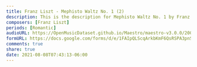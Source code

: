 ```yaml
---
title: Franz Liszt - Mephisto Waltz No. 1 (2)
description: This is the description for Mephisto Waltz No. 1 by Franz Liszt
composers: [Franz Liszt]
periods: [Romantic]
audioURL: https://OpenMusicDataset.github.io/Maestro/maestro-v3.0.0/2004/MIDI-Unprocessed_SMF_12_01_2004_01-05_ORIG_MID--AUDIO_12_R1_2004_10_Track10_wav.midi
formURL: https://docs.google.com/forms/d/e/1FAIpQLScqArkbKmF6QsRSPA3pnS2mgsJPUHL3Pd2dGTE_EcCGyp75xg/viewform
comments: true
share: true
date: 2021-08-08T07:43:13-06:00
---
```

